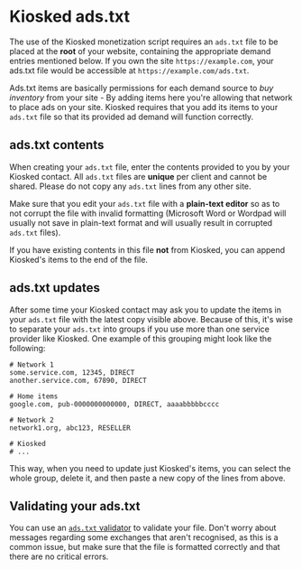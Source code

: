# Kiosked ads.txt

The use of the Kiosked monetization script requires an `ads.txt` file to be placed at the **root** of your website, containing the appropriate demand entries mentioned below. If you own the site `https://example.com`, your ads.txt file would be accessible at `https://example.com/ads.txt`.

Ads.txt items are basically permissions for each demand source to _buy inventory_ from your site - By adding items here you're allowing that network to place ads on your site. Kiosked requires that you add its items to your `ads.txt` file so that its provided ad demand will function correctly.

## ads.txt contents

When creating your `ads.txt` file, enter the contents provided to you by your Kiosked contact. All `ads.txt` files are **unique** per client and cannot be shared. Please do not copy any `ads.txt` lines from any other site.

Make sure that you edit your `ads.txt` file with a **plain-text editor** so as to not corrupt the file with invalid formatting (Microsoft Word or Wordpad will usually not save in plain-text format and will usually result in corrupted `ads.txt` files).

If you have existing contents in this file **not** from Kiosked, you can append Kiosked's items to the end of the file.

## ads.txt updates

After some time your Kiosked contact may ask you to update the items in your `ads.txt` file with the latest copy visible above. Because of this, it's wise to separate your `ads.txt` into groups if you use more than one service provider like Kiosked. One example of this grouping might look like the following:

```
# Network 1
some.service.com, 12345, DIRECT
another.service.com, 67890, DIRECT

# Home items
google.com, pub-0000000000000, DIRECT, aaaabbbbbcccc

# Network 2
network1.org, abc123, RESELLER

# Kiosked
# ...
```

This way, when you need to update just Kiosked's items, you can select the whole group, delete it, and then paste a new copy of the lines from above.

## Validating your ads.txt

You can use an [`ads.txt` validator](https://www.adstxtvalidator.com/) to validate your file. Don't worry about messages regarding some exchanges that aren't recognised, as this is a common issue, but make sure that the file is formatted correctly and that there are no critical errors.
